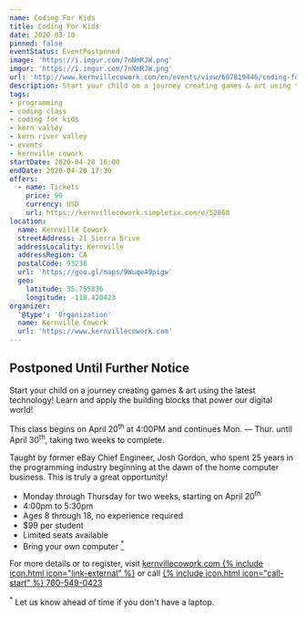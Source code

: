 ```yaml
---
name: Coding For Kids
title: Coding For Kids
date: 2020-03-10
pinned: false
eventStatus: EventPostponed
image: 'https://i.imgur.com/7nNmRJW.png'
imgur: 'https://i.imgur.com/7nNmRJW.png'
url: 'http://www.kernvillecowork.com/en/events/view/607819446/coding-for-kids--introductory'
description: Start your child on a journey creating games & art using the latest technology! (Mon. &mdash; Thur.)
tags:
- programming
- coding class
- coding for kids
- kern valley
- kern river valley
- events
- kernville cowork
startDate: 2020-04-20 16:00
endDate: 2020-04-20 17:30
offers:
  - name: Tickets
    price: 99
    currency: USD
    url: https://kernvillecowork.simpletix.com/e/52860
location:
  name: Kernville Cowork
  streetAddress: 21 Sierra Drive
  addressLocality: Kernville
  addressRegion: CA
  postalCode: 93238
  url: 'https://goo.gl/maps/9Wuqe49pigw'
  geo:
    latitude: 35.755836
    longitude: -118.420423
organizer:
  '@type': 'Organization'
  name: Kernville Cowork
  url: 'https://www.kernvillecowork.com'
---
```

## Postponed Until Further Notice
Start your child on a journey creating games & art using the latest technology!
Learn and apply the building blocks that power our digital world!

This class begins on April 20<sup>th</sup> at 4:00PM and continues Mon.
&mdash; Thur. until April 30<sup>th</sup>, taking two weeks to complete.

Taught by former eBay Chief Engineer, Josh Gordon, who spent 25 years in the
programming industry beginning at the dawn of the home computer business. This is
truly a great opportunity!

- Monday through Thursday for two weeks, starting on April 20<sup>th</sup>
- 4:00pm to 5:30pm
- Ages 8 through 18, no experience required
- $99 per student
- Limited seats available
- Bring your own computer <a href="{{ page.url }}#footnote"><sup>*</sup></a>

For more details or to register, visit [kernvillecowork.com {% include icon.html icon="link-external" %}](https://www.kernvillecowork.com/en/events/view/1284488223/coding-for-kids)
or call [{% include icon.html icon="call-start" %} 760-549-0423](tel:+1-760-549-0423)

<div id="footnote"><sup>*</sup> Let us know ahead of time if you don't have a laptop.</div>
